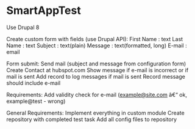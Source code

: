 # SmartAppTest

Use Drupal 8

Create custom form with fields (use Drupal API):
First Name : text
Last Name : text
Subject : text(plain)
Message : text(formatted, long)
E-mail : email

Form submit:
Send mail (subject and message from configuration form)
Create Contact at hubspot.com
Show message if e-mail is incorrect or if mail is sent
Add record to log messages if mail is sent
Record message should include e-mail 

Requirements:
Add validity check for e-mail
(example@site.com â€“ ok, example@test - wrong) 

General Requirements:
Implement everything in custom module
Create repository with completed test task
Add all config files to repository
